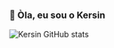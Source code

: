 ### 🌱 Òla, eu sou o Kersin

![Kersin GitHub stats](https://github-readme-stats.vercel.app/api?username=su-kersin&show_icons=true&theme=dracula)
